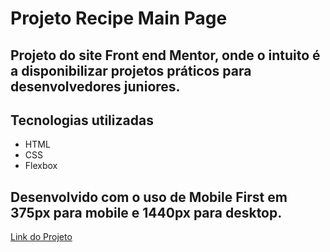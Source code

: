 # Projeto Recipe Main Page

## Projeto do site Front end Mentor, onde o intuito é a disponibilizar projetos práticos para desenvolvedores juniores.

## Tecnologias utilizadas

- HTML
- CSS
- Flexbox

## Desenvolvido com o uso de Mobile First em 375px para mobile e 1440px para desktop.

<a href="https://viniciusferraz963.github.io/projeto-recipe-main-page/">Link do Projeto</a>

